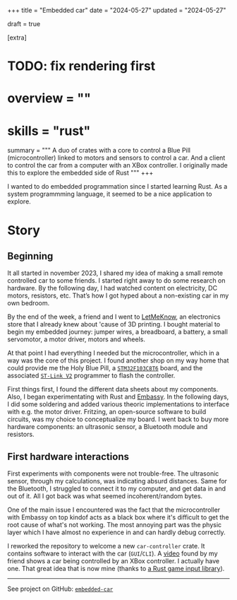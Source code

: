 +++
title = "Embedded car"
date = "2024-05-27"
updated = "2024-05-27"

draft = true

[extra]
# TODO: fix rendering first
# overview = ""
# skills = "rust"

summary = """
A duo of crates with a core to control a Blue Pill (microcontroller) linked to motors and sensors to control a car. And a client to control the car from a computer with an XBox controller. I originally made this to explore the embedded side of Rust
"""
+++

I wanted to do embedded programmation since I started learning Rust. As a system programmming language, it seemed to be a nice application to explore.

# Story

## Beginning

It all started in november 2023, I shared my idea of making a small remote controlled car to some friends. I started right away to do some research on hardware.
By the following day, I had watched content on electricity, DC motors, resistors, etc. That’s how I got hyped about a non-existing car in my own bedroom.

By the end of the week, a friend and I went to [LetMeKnow](https://letmeknow.fr), an electronics store that I already knew about 'cause of 3D printing. I bought material to begin my embedded journey: jumper wires, a breadboard, a battery, a small servomotor, a motor driver, motors and wheels.

At that point I had everything I needed but the microcontroller, which in a way was the core of this project. I found another shop on my way home that could provide me the Holy Blue Pill, a [`STM32F103C8T6`] board, and the associated [`ST-Link V2`] programmer to flash the controller.

<!-- I was actually one euro short to pay because his card machine was broken, but the vendor was nice and let me go with the Holy Grail. -->

First things first, I found the different data sheets about my components. Also, I began experimentating with Rust and [Embassy]. In the following days, I did some soldering and added various theoric implementations to interface with e.g. the motor driver. Fritzing, an open-source software to build circuits, was my choice to conceptualize my board. I went back to buy more hardware components: an ultrasonic sensor, a Bluetooth module and resistors.

## First hardware interactions

First experiments with components were not trouble-free. The ultrasonic sensor, through my calculations, was indicating absurd distances. Same for the Bluetooth, I struggled to connect it to my computer, and get data in and out of it. All I got back was what seemed incoherent/random bytes.

One of the main issue I encountered was the fact that the microcontroller with Embassy on top kindof acts as a black box where it's difficult to get the root cause of what's not working. The most annoying part was the physic layer which I have almost no experience in and can hardly debug correctly.

I reworked the repository to welcome a new `car-controller` crate. It contains software to interact with the car (`GUI`/`CLI`). A [video](https://www.reddit.com/r/rust/comments/yhaslb/media_i_used_rust_as_the_middle_man_for_my_rc_car) found by my friend shows a car being controlled by an XBox controller. I actually have one. That great idea that is now mine (thanks to [a Rust game input library](https://gitlab.com/gilrs-project/gilrs)).

---

<!-- TODO: insert small icon for GitHub, needs icon shortcode -->
See project on GitHub: [`embedded-car`]

[`embedded-car`]: https://github.com/mrnossiom/embedded-car
[`STM32F103C8T6`]: https://stm32-base.org/boards/STM32F051C8T6-Blue-Pill
[`ST-Link V2`]: https://stm32-base.org/boards/Debugger-STM32F103C8U6-STLINKV2
[Embassy]: https://embassy.dev/
